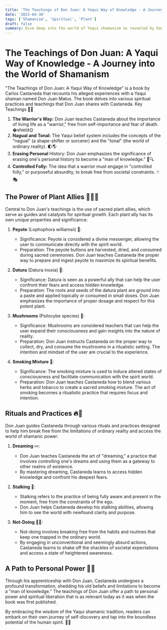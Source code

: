 ```yaml
---
title: 'The Teachings of Don Juan: A Yaqui Way of Knowledge - A Journey into the World of Shamanism'
date: '2023-04-30'
tags: ['Shamanism', 'Spiritual', 'Plant']
draft: false
summary: Dive deep into the world of Yaqui shamanism as revealed by Don Juan Matus to Carlos Castaneda. Explore the significance of powerful plant allies and the transformative rituals that can lead to personal growth and spiritual awakening.
---
```


# The Teachings of Don Juan: A Yaqui Way of Knowledge - A Journey into the World of Shamanism

"The Teachings of Don Juan: A Yaqui Way of Knowledge" is a book by Carlos Castaneda that recounts his alleged experiences with a Yaqui shaman named Don Juan Matus. The book delves into various spiritual practices and teachings that Don Juan shares with Castaneda.
Key Teachings 🌿📜

1. **The Warrior's Way:** Don Juan teaches Castaneda about the importance of living life as a "warrior," free from self-importance and fear of death. �shield🌞
2. **Nagual and Tonal:** The Yaqui belief system includes the concepts of the "nagual" (a shape-shifter or sorcerer) and the "tonal" (the world of ordinary reality). 🌓🌎
3. **Erasing Personal** History: Don Juan emphasizes the significance of erasing one's personal history to become a "man of knowledge." 🧠🔍
4. **Controlled Folly:** The idea that a warrior must engage in "controlled folly," or purposeful absurdity, to break free from societal constraints. 🃏🎭

## The Power of Plant Allies 🌿🌵🍄

Central to Don Juan's teachings is the use of sacred plant allies, which serve as guides and catalysts for spiritual growth. Each plant ally has its own unique properties and significance:

1. **Peyote** (Lophophora williamsii) 🌵:

   - Significance: Peyote is considered a divine messenger, allowing the user to communicate directly with the spirit world.
   - Preparation: The peyote buttons are harvested, dried, and consumed during sacred ceremonies. Don Juan teaches Castaneda the proper way to prepare and ingest peyote to maximize its spiritual benefits.

2. **Datura** (Datura inoxia) 🌿:

   - Significance: Datura is seen as a powerful ally that can help the user confront their fears and access hidden knowledge.
   - Preparation: The roots and seeds of the datura plant are ground into a paste and applied topically or consumed in small doses. Don Juan emphasizes the importance of proper dosage and respect for this potent plant.

3. **Mushrooms** (Psilocybe species) 🍄:

   - Significance: Mushrooms are considered teachers that can help the user expand their consciousness and gain insights into the nature of reality.
   - Preparation: Don Juan instructs Castaneda on the proper way to collect, dry, and consume the mushrooms in a ritualistic setting. The intention and mindset of the user are crucial to the experience.

4. **Smoking Mixture** 🚬:
   - Significance: The smoking mixture is used to induce altered states of consciousness and facilitate communication with the spirit world.
   - Preparation: Don Juan teaches Castaneda how to blend various herbs and tobacco to create a sacred smoking mixture. The act of smoking becomes a ritualistic practice that requires focus and intention.

## Rituals and Practices 🔥🌠

Don Juan guides Castaneda through various rituals and practices designed to help him break free from the limitations of ordinary reality and access the world of shamanic power:

1. **Dreaming** 💤:

   - Don Juan teaches Castaneda the art of "dreaming," a practice that involves controlling one's dreams and using them as a gateway to other realms of existence.
   - By mastering dreaming, Castaneda learns to access hidden knowledge and confront his deepest fears.

2. **Stalking** 🐾:

   - Stalking refers to the practice of being fully aware and present in the moment, free from the constraints of the ego.
   - Don Juan helps Castaneda develop his stalking abilities, allowing him to see the world with newfound clarity and purpose.

3. **Not-Doing** 🧘‍♂️:
   - Not-doing involves breaking free from the habits and routines that keep one trapped in the ordinary world.
   - By engaging in unconventional and seemingly absurd actions, Castaneda learns to shake off the shackles of societal expectations and access a state of heightened awareness.

## A Path to Personal Power 💪✨

Through his apprenticeship with Don Juan, Castaneda undergoes a profound transformation, shedding his old beliefs and limitations to become a "man of knowledge." The teachings of Don Juan offer a path to personal power and spiritual liberation that is as relevant today as it was when the book was first published.

By embracing the wisdom of the Yaqui shamanic tradition, readers can embark on their own journey of self-discovery and tap into the boundless potential of the human spirit. 🌠🔥
